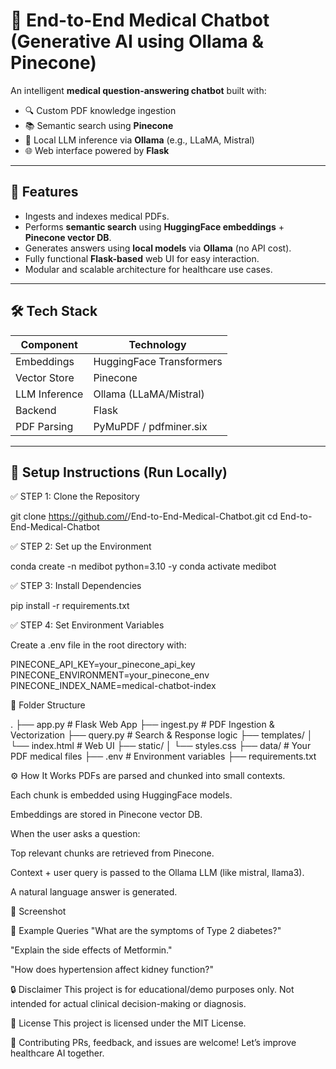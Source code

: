 # 🧠 End-to-End Medical Chatbot (Generative AI using Ollama & Pinecone)

An intelligent **medical question-answering chatbot** built with:

- 🔍 Custom PDF knowledge ingestion
- 📚 Semantic search using **Pinecone**
- 🧠 Local LLM inference via **Ollama** (e.g., LLaMA, Mistral)
- 🌐 Web interface powered by **Flask**

---

## 🚀 Features

- Ingests and indexes medical PDFs.
- Performs **semantic search** using **HuggingFace embeddings** + **Pinecone vector DB**.
- Generates answers using **local models** via **Ollama** (no API cost).
- Fully functional **Flask-based** web UI for easy interaction.
- Modular and scalable architecture for healthcare use cases.

---

## 🛠️ Tech Stack

| Component          | Technology               |
|-------------------|--------------------------|
| Embeddings         | HuggingFace Transformers |
| Vector Store       | Pinecone                 |
| LLM Inference      | Ollama (LLaMA/Mistral)   |
| Backend            | Flask                    |
| PDF Parsing        | PyMuPDF / pdfminer.six   |

---

## 🧪 Setup Instructions (Run Locally)

✅ STEP 1: Clone the Repository

git clone https://github.com/<your-username>/End-to-End-Medical-Chatbot.git
cd End-to-End-Medical-Chatbot


✅ STEP 2: Set up the Environment

conda create -n medibot python=3.10 -y
conda activate medibot


✅ STEP 3: Install Dependencies

pip install -r requirements.txt


✅ STEP 4: Set Environment Variables

Create a .env file in the root directory with:


PINECONE_API_KEY=your_pinecone_api_key
PINECONE_ENVIRONMENT=your_pinecone_env
PINECONE_INDEX_NAME=medical-chatbot-index


🧾 Folder Structure

.
├── app.py                  # Flask Web App
├── ingest.py               # PDF Ingestion & Vectorization
├── query.py                # Search & Response logic
├── templates/
│   └── index.html          # Web UI
├── static/
│   └── styles.css
├── data/                   # Your PDF medical files
├── .env                    # Environment variables
├── requirements.txt


⚙️ How It Works
PDFs are parsed and chunked into small contexts.

Each chunk is embedded using HuggingFace models.

Embeddings are stored in Pinecone vector DB.

When the user asks a question:

Top relevant chunks are retrieved from Pinecone.

Context + user query is passed to the Ollama LLM (like mistral, llama3).

A natural language answer is generated.

📸 Screenshot

🧪 Example Queries
"What are the symptoms of Type 2 diabetes?"

"Explain the side effects of Metformin."

"How does hypertension affect kidney function?"

🔒 Disclaimer
This project is for educational/demo purposes only. Not intended for actual clinical decision-making or diagnosis.

📄 License
This project is licensed under the MIT License.

🤝 Contributing
PRs, feedback, and issues are welcome! Let’s improve healthcare AI together.



